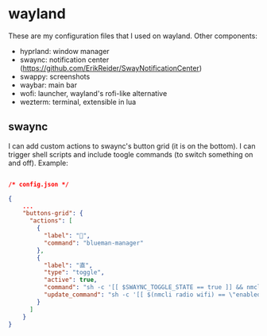 # wayland

These are my configuration files that I used on wayland. Other components:

- hyprland: window manager
- swaync: notification center (<https://github.com/ErikReider/SwayNotificationCenter>)
- swappy: screenshots
- waybar: main bar
- wofi: launcher, wayland's rofi-like alternative
- wezterm: terminal, extensible in lua

## swaync

I can add custom actions to swaync's button grid (it is on the bottom). I can trigger shell scripts and include toogle commands (to switch something on and off). Example:

``` json

/* config.json */

{
    ...
    "buttons-grid": {
      "actions": [
        {
          "label": "󰂯",
          "command": "blueman-manager"
        },
        {
          "label": "直",
          "type": "toggle",
          "active": true,
          "command": "sh -c '[[ $SWAYNC_TOGGLE_STATE == true ]] && nmcli radio wifi on || nmcli radio wifi off'",
          "update_command": "sh -c '[[ $(nmcli radio wifi) == \"enabled\" ]] && echo true || echo false'"
        }
      ]
    }
}

```
